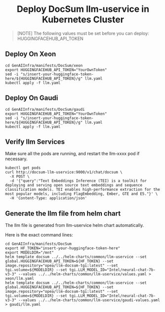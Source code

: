 <h1 align="center" id="title">Deploy DocSum llm-uservice in Kubernetes Cluster</h1>

> [NOTE]
> The following values must be set before you can deploy:
> HUGGINGFACEHUB_API_TOKEN

## Deploy On Xeon

```
cd GenAIInfra/manifests/DocSum/xeon
export HUGGINGFACEHUB_API_TOKEN="YourOwnToken"
sed -i "s/insert-your-huggingface-token-here/${HUGGINGFACEHUB_API_TOKEN}/g" llm.yaml
kubectl apply -f llm.yaml
```

## Deploy On Gaudi

```
cd GenAIInfra/manifests/DocSum/gaudi
export HUGGINGFACEHUB_API_TOKEN="YourOwnToken"
sed -i "s/insert-your-huggingface-token-here/${HUGGINGFACEHUB_API_TOKEN}/g" llm.yaml
kubectl apply -f llm.yaml
```

## Verify llm Services

Make sure all the pods are running, and restart the llm-xxxx pod if necessary.

```
kubectl get pods
curl http://docsum-llm-uservice:9000/v1/chat/docsum \
  -X POST \
  -d '{"query":"Text Embeddings Inference (TEI) is a toolkit for deploying and serving open source text embeddings and sequence classification models. TEI enables high-performance extraction for the most popular models, including FlagEmbedding, Ember, GTE and E5."}' \
  -H 'Content-Type: application/json'
```

## Generate the llm file from helm chart

The llm file is generated from llm-uservice helm chart automatically.

Here is the exact command lines:

```
cd GenAIInfra/manifests/DocSum
export HF_TOKEN="insert-your-huggingface-token-here"
export MODELDIR="/mnt"
helm template docsum ../../helm-charts/common/llm-uservice --set global.HUGGINGFACEHUB_API_TOKEN=${HF_TOKEN} --set image.repository="opea/llm-docsum-tgi:latest" --set tgi.volume=${MODELDIR} --set tgi.LLM_MODEL_ID="Intel/neural-chat-7b-v3-3" --values ../../helm-charts/common/llm-uservice/values.yaml > xeon/llm.yaml
helm template docsum ../../helm-charts/common/llm-uservice --set global.HUGGINGFACEHUB_API_TOKEN=${HF_TOKEN} --set image.repository="opea/llm-docsum-tgi:latest" --set tgi.volume=${MODELDIR} --set tgi.LLM_MODEL_ID="Intel/neural-chat-7b-v3-3" --values ../../helm-charts/common/llm-uservice/gaudi-values.yaml > gaudi/llm.yaml

```
